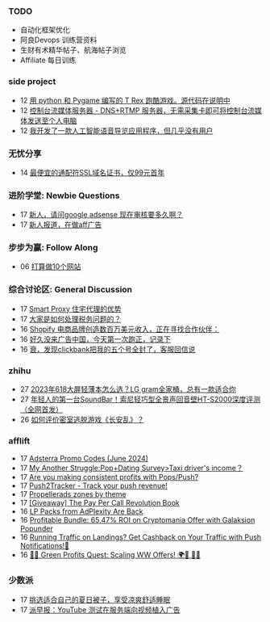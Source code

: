 ### TODO
-  自动化框架优化
-  阿良Devops 训练营资料
-  生财有术精华帖子、航海帖子浏览
-  Affiliate 每日训练

### side project
<!-- sideproject:START -->
-  12 [用 python 和 Pygame 编写的 T Rex 跑酷游戏。源代码在说明中](https://www.youtube.com/watch?v=pZySIXSelCA)
-  12 [控制台流媒体服务器 - DNS+RTMP 服务器，无需采集卡即可将控制台流媒体发送至个人电脑](https://github.com/Aioros/console-streaming-server)
-  12 [我开发了一款人工智能语音导览应用程序，但几乎没有用户](https://www.reddit.com/r/SideProject/comments/18gpp0e/ive_built_an_ai_audio_tour_app_but_have_almost_no/)<!-- sideproject:END -->


### 无忧分享
<!-- ruyo:START -->
-  14 [最便宜的通配符SSL域名证书，仅99元首年](https://51.ruyo.net/18686.html)<!-- ruyo:END -->

### 进阶学堂: Newbie Questions
<!-- advertcn1:START -->
-  17 [新人，请问google adsense 现在审核要多久啊？](https://www.advertcn.com/thread-115387-1-1.html)
-  17 [新人报道，在做aff广告](https://www.advertcn.com/thread-115386-1-1.html)<!-- advertcn1:END -->

### 步步为赢: Follow Along
<!-- advertcn2:START -->
-  06 [打算做10个网站](https://www.advertcn.com/thread-115247-1-1.html)<!-- advertcn2:END -->

### 综合讨论区: General Discussion
<!-- advertcn3:START -->
-  17 [Smart Proxy 住宅代理的优势](https://www.advertcn.com/thread-115390-1-1.html)
-  17 [大家是如何处理税务问题的？](https://www.advertcn.com/thread-115388-1-1.html)
-  16 [Shopify 电商品牌创造数百万美元收入，正在寻找合作伙伴：](https://www.advertcn.com/thread-115384-1-1.html)
-  16 [好久没来广告中国，今天第一次跑正，记录下](https://www.advertcn.com/thread-115383-1-1.html)
-  16 [衰，发现clickbank把我的五个号全封了，客服回信说](https://www.advertcn.com/thread-115382-1-1.html)<!-- advertcn3:END -->


### zhihu
<!-- zhihu:START -->
-  27 [2023年618大屏轻薄本怎么选？LG gram全家桶，总有一款适合你](http://zhuanlan.zhihu.com/p/632641888?utm_campaign=rss&utm_medium=rss&utm_source=rss&utm_content=title)
-  27 [年轻人的第一台SoundBar！索尼轻巧型全景声回音壁HT-S2000深度评测（全网首发）](http://zhuanlan.zhihu.com/p/630990296?utm_campaign=rss&utm_medium=rss&utm_source=rss&utm_content=title)
-  26 [如何评价密室逃脱游戏《长安乱》？](http://www.zhihu.com/question/563950552/answer/3045961312?utm_campaign=rss&utm_medium=rss&utm_source=rss&utm_content=title)<!-- zhihu:END -->

### afflift
<!-- afflift:START -->
-  17 [Adsterra Promo Codes &lpar;June 2024&rpar;](https://afflift.com/f/threads/adsterra-promo-codes-june-2024.13269/)
-  17 [My Another Struggle:Pop+Dating Survey&gt;Taxi driver&#39;s income？](https://afflift.com/f/threads/my-another-struggle-pop-dating-survey-taxi-drivers-income%EF%BC%9F.13190/)
-  17 [Are you making consistent profits with Pops/Push?](https://afflift.com/f/threads/are-you-making-consistent-profits-with-pops-push.13181/)
-  17 [Push2Tracker - Track your push revenue!](https://afflift.com/f/threads/push2tracker-track-your-push-revenue.13278/)
-  17 [Propellerads zones by theme](https://afflift.com/f/threads/propellerads-zones-by-theme.13293/)
-  17 [[Giveaway] The Pay Per Call Revolution Book](https://afflift.com/f/threads/giveaway-the-pay-per-call-revolution-book.13270/)
-  16 [LP Packs from AdPlexity Are Back](https://afflift.com/f/threads/lp-packs-from-adplexity-are-back.13284/)
-  16 [Profitable Bundle: 65,47% ROI on Cryptomania Offer with Galaksion Popunder](https://afflift.com/f/threads/profitable-bundle-65-47-roi-on-cryptomania-offer-with-galaksion-popunder.12852/)
-  16 [Running Traffic on Landings? Get Cashback on Your Traffic with Push Notifications!🚀](https://afflift.com/f/threads/running-traffic-on-landings-get-cashback-on-your-traffic-with-push-notifications-%F0%9F%9A%80.13268/)
-  16 [🌿💸 Green Profits Quest: Scaling WW Offers! 🌍🚀 📲💥](https://afflift.com/f/threads/%F0%9F%8C%BF%F0%9F%92%B8-green-profits-quest-scaling-ww-offers-%F0%9F%8C%8D%F0%9F%9A%80-%F0%9F%93%B2%F0%9F%92%A5.13167/)<!-- afflift:END -->

### 少数派
<!-- sspai:START -->
-  17 [挑选适合自己的夏日被子，享受凉爽舒适睡眠](https://sspai.com/post/89135)
-  17 [派早报：YouTube 测试在服务端向视频植入广告](https://sspai.com/post/89656)<!-- sspai:END -->

